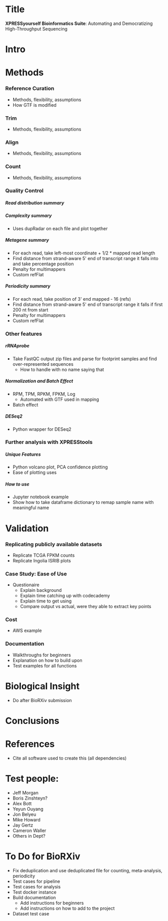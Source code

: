 # Title
<b>XPRESSyourself Bioinformatics Suite</b>: Automating and Democratizing High-Throughput Sequencing

# Intro


# Methods
### Reference Curation
- Methods, flexibility, assumptions
- How GTF is modified

### Trim
- Methods, flexibility, assumptions

### Align
- Methods, flexibility, assumptions

### Count
- Methods, flexibility, assumptions

### Quality Control
##### Read distribution summary

##### Complexity summary
- Uses dupRadar on each file and plot together

##### Metagene summary
- For each read, take left-most coordinate + 1/2 * mapped read length
- Find distance from strand-aware 5' end of transcript range it falls into and take percentage position
- Penalty for multimappers
- Custom refFlat

##### Periodicity summary
- For each read, take position of 3' end mapped - 16 (refs)
- Find distance from strand-aware 5' end of transcript range it falls if first 200 nt from start
- Penalty for multimappers
- Custom refFlat

### Other features
##### rRNAprobe
- Take FastQC output zip files and parse for footprint samples and find over-represented sequences
  - How to handle with no name saying that

##### Normalization and Batch Effect
- RPM, TPM, RPKM, FPKM, Log
  - Automated with GTF used in mapping
- Batch effect

##### DESeq2
- Python wrapper for DESeq2

### Further analysis with XPRESStools
##### Unique Features
- Python volcano plot, PCA confidence plotting
- Ease of plotting uses

##### How to use
- Jupyter notebook example
- Show how to take dataframe dictionary to remap sample name with meaningful name


# Validation
### Replicating publicly available datasets
- Replicate TCGA FPKM counts
- Replicate Ingolia ISRIB plots

### Case Study: Ease of Use
- Questionaire
  - Explain background
  - Explain time catching up with codecademy
  - Explain time to get using
  - Compare output vs actual, were they able to extract key points

### Cost
- AWS example

### Documentation
- Walkthroughs for beginners
- Explanation on how to build upon
- Test examples for all functions

# Biological Insight
- Do after BioRXiv submission


# Conclusions


# References
- Cite all software used to create this (all dependencies)



# Test people:
- Jeff Morgan
- Boris Zinshteyn?
- Alex Bott
- Yeyun Ouyang
- Jon Belyeu
- Mike Howard
- Jay Gertz
- Cameron Waller
- Others in Dept?


# To Do for BioRXiv
- Fix deduplication and use deduplicated file for counting, meta-analysis, periodicity
- Test cases for pipeline
- Test cases for analysis
- Test docker instance
- Build documentation
  - Add instructions for beginners
  - Add instructions on how to add to the project
- Dataset test case
